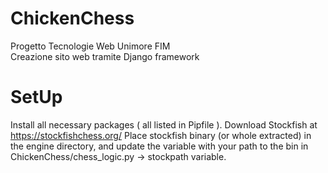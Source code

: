 # ChickenChess
Progetto Tecnologie Web Unimore FIM \
Creazione sito web tramite Django framework

# SetUp
Install all necessary packages ( all listed in Pipfile ).
Download Stockfish at https://stockfishchess.org/ 
Place stockfish binary (or whole extracted) in the engine directory, and update the variable with your path to the bin in ChickenChess/chess_logic.py -> stockpath variable.
